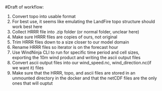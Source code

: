 #Draft of workflow:

1) Convert topo into usable format
1) For best use, it seems like emulating the LandFire topo structure should work best here
2) Collect HRRR file into .zip folder (or normal folder, unclear here)
3) Make sure HRRR files are copies of ours, not original
4) Trim HRRR files down to a size closer to our model domain
5) Rename HRRR files so iterator is on the forecast hour
6) Use WindNinja CLI to run for specific time period and cell sizes, exporting the 10m wind product and writing the ascii output files
7) Convert ascii output files into our wind_speed.nc, wind_direction.nc(if we want it) files
8) Make sure that the HRRR, topo, and ascii files are stored in an unmounted directory in the docker and that the netCDF files are the only ones that will ouptut
